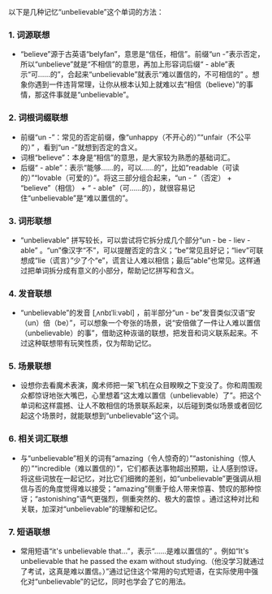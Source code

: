 以下是几种记忆“unbelievable”这个单词的方法：

### 1. 词源联想
 - “believe”源于古英语“belyfan”，意思是“信任，相信”。前缀“un -”表示否定，所以“unbelieve”就是“不相信”的意思，再加上形容词后缀“ - able”表示“可……的”，合起来“unbelievable”就表示“难以置信的，不可相信的” 。想象你遇到一件违背常理，让你从根本认知上就难以去“相信（believe）”的事情，那这件事就是“unbelievable”。

### 2. 词根词缀联想
 - 前缀“un -”：常见的否定前缀，像“unhappy（不开心的）”“unfair（不公平的）” ，看到“un -”就想到否定的含义。
 - 词根“believe”：本身是“相信”的意思，是大家较为熟悉的基础词汇。
 - 后缀“ - able”：表示“能够……的，可以……的”，比如“readable（可读的）”“lovable（可爱的）”。将这三部分组合起来，“un - ”（否定） + “believe”（相信） + “ - able”（可……的），就很容易记住“unbelievable”是“难以置信的”。

### 3. 词形联想
 - “unbelievable” 拼写较长，可以尝试将它拆分成几个部分“un - be - liev - able” 。“un”像汉字“不”，可以提醒否定的含义；“be”常见且好记；“liev”可联想成“lie（谎言）”少了个“e”，谎言让人难以相信；最后“able”也常见。这样通过把单词拆分成有意义的小部分，帮助记忆拼写和含义。

### 4. 发音联想
 - “unbelievable”的发音 [ˌʌnbɪˈliːvəbl] ，前半部分“un - be”发音类似汉语“安（un）倍（be）”，可以想象一个夸张的场景，说“安倍做了一件让人难以置信（unbelievable）的事”，借助这种诙谐的联想，把发音和词义联系起来。不过这种联想带有玩笑性质，仅为帮助记忆。

### 5. 场景联想
 - 设想你去看魔术表演，魔术师把一架飞机在众目睽睽之下变没了。你和周围观众都惊讶地张大嘴巴，心里想着“这太难以置信（unbelievable）了”。把这个单词和这样震撼、让人不敢相信的场景联系起来，以后碰到类似场景或者回忆起这个场景时，就能联想到“unbelievable”这个词。

### 6. 相关词汇联想
 - 与“unbelievable”相关的词有“amazing（令人惊奇的）”“astonishing（惊人的）”“incredible（难以置信的）”，它们都表达事物超出预期，让人感到惊讶。将这些词放在一起记忆，对比它们细微的差别，如“unbelievable”更强调从相信与否的角度觉得难以接受；“amazing”侧重于给人带来惊喜、赞叹的那种惊讶；“astonishing”语气更强烈，侧重突然的、极大的震惊 。通过这种对比和关联，加深对“unbelievable”的理解和记忆。

### 7. 短语联想
 - 常用短语“it's unbelievable that...”，表示“……是难以置信的” 。例如“It's unbelievable that he passed the exam without studying.（他没学习就通过了考试，这真是难以置信。）”通过记住这个常用的句式短语，在实际使用中强化对“unbelievable”的记忆，同时也学会了它的用法。 
